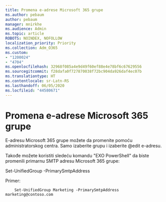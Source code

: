 ```yaml
---
title: Promena e-adrese Microsoft 365 grupe
ms.author: pebaum
author: pebaum
manager: mnirkhe
ms.audience: Admin
ms.topic: article
ROBOTS: NOINDEX, NOFOLLOW
localization_priority: Priority
ms.collection: Adm_O365
ms.custom:
- "1200024"
- "4704"
ms.openlocfilehash: 32968f085a4e9d49f60ef88e4e78bf6c67629556
ms.sourcegitcommit: f28dafa0f727870038f72bc904da926daf4ec07b
ms.translationtype: HT
ms.contentlocale: sr-Latn-RS
ms.lasthandoff: 06/05/2020
ms.locfileid: "44580671"
---
```

# <a name="change-email-address-of-a-microsoft-365-group"></a>Promena e-adrese Microsoft 365 grupe

E-adresu Microsoft 365 grupe možete da promenite pomoću administratorskog centra. Samo izaberite grupu i izaberite @edit e-adresu.

Takođe možete koristiti sledeću komandu "EXO PowerShell" da biste promenili primarnu SMTP adresu Microsoft 365 grupe:

Set-UnifiedGroup <Group Name> -PrimarySmtpAddress<new SMTP Address>

Primer:

```
    Set-UnifiedGroup Marketing -PrimarySmtpAddress marketing@contoso.com
```
